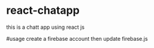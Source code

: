 # react-chatapp
this is a chatt app using react js


#usage
create a firebase account
then update firebase.js
